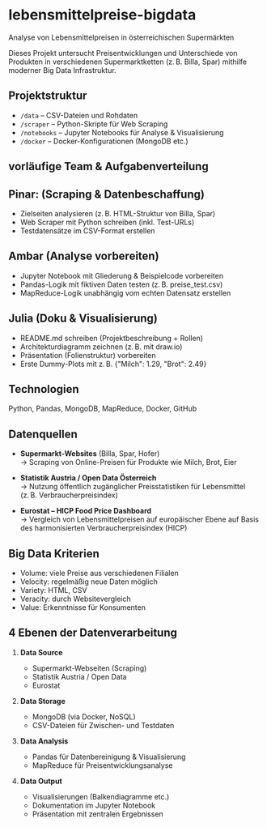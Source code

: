 # lebensmittelpreise-bigdata
Analyse von Lebensmittelpreisen in österreichischen Supermärkten

Dieses Projekt untersucht Preisentwicklungen und Unterschiede von Produkten in verschiedenen Supermarktketten (z. B. Billa, Spar) mithilfe moderner Big Data Infrastruktur.

## Projektstruktur
- `/data` – CSV-Dateien und Rohdaten
- `/scraper` – Python-Skripte für Web Scraping
- `/notebooks` – Jupyter Notebooks für Analyse & Visualisierung
- `/docker` – Docker-Konfigurationen (MongoDB etc.)

## vorläufige Team & Aufgabenverteilung 
## Pinar: (Scraping & Datenbeschaffung)
- Zielseiten analysieren (z. B. HTML-Struktur von Billa, Spar)
- Web Scraper mit Python schreiben (inkl. Test-URLs)
- Testdatensätze im CSV-Format erstellen

## Ambar (Analyse vorbereiten)
- Jupyter Notebook mit Gliederung & Beispielcode vorbereiten
- Pandas-Logik mit fiktiven Daten testen (z. B. preise_test.csv)
- MapReduce-Logik unabhängig vom echten Datensatz erstellen

## Julia (Doku & Visualisierung)
- README.md schreiben (Projektbeschreibung + Rollen)
- Architekturdiagramm zeichnen (z. B. mit draw.io)
- Präsentation (Folienstruktur) vorbereiten
- Erste Dummy-Plots mit z. B. {"Milch": 1.29, "Brot": 2.49}

## Technologien
Python, Pandas, MongoDB, MapReduce, Docker, GitHub

## Datenquellen
- **Supermarkt-Websites** (Billa, Spar, Hofer)  
  → Scraping von Online-Preisen für Produkte wie Milch, Brot, Eier

- **Statistik Austria / Open Data Österreich**  
  → Nutzung öffentlich zugänglicher Preisstatistiken für Lebensmittel (z. B. Verbraucherpreisindex)

- **Eurostat – HICP Food Price Dashboard**  
  → Vergleich von Lebensmittelpreisen auf europäischer Ebene auf Basis des harmonisierten Verbraucherpreisindex (HICP)


## Big Data Kriterien
- Volume: viele Preise aus verschiedenen Filialen
- Velocity: regelmäßig neue Daten möglich
- Variety: HTML, CSV
- Veracity: durch Websitevergleich
- Value: Erkenntnisse für Konsumenten

## 4 Ebenen der Datenverarbeitung

1. **Data Source**  
   - Supermarkt-Webseiten (Scraping)  
   - Statistik Austria / Open Data  
   - Eurostat  

2. **Data Storage**  
   - MongoDB (via Docker, NoSQL)  
   - CSV-Dateien für Zwischen- und Testdaten  

3. **Data Analysis**  
   - Pandas für Datenbereinigung & Visualisierung  
   - MapReduce für Preisentwicklungsanalyse  

4. **Data Output**  
   - Visualisierungen (Balkendiagramme etc.)  
   - Dokumentation im Jupyter Notebook  
   - Präsentation mit zentralen Ergebnissen
